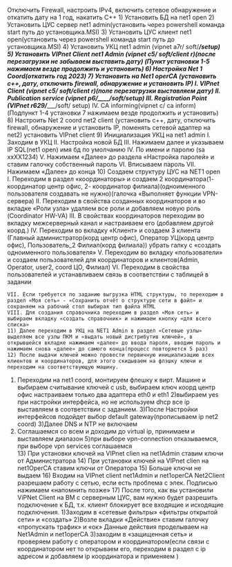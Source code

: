 Отключить Firewall, настроить IPv4, включить сетевое обнаружение и откатить дату на 1 год, накатить C++
    1) Установить БД на net1 open 
    2) Установить ЦУС сервер net1 admin(установить через powershell команда start путь до установщика.MSI)
    3) Установить ЦУС клиент net1 open(установить через powershell команда start путь до установщика.MSI)
    4) Установить УКЦ net1 admin  (vipnet a7r/ soft/_____/setup)
    5) Установить VIPnet Client net1 Admin (vipnet c5/ soft/client r)(после перезагрузки не забываем выставить дату)
(Пункт установки 1-5 нажимаем везде продолжить и установить)
    6) Настройка Net 1 Coord(откатить год 2023)
    7) Установить на Net1 operCA (установить с++, дату, отключить firewall, обнаружение и установить IP)
    I. VIPnet Client (vipnet c5/ soft/client r)(поле перезагрузки выставляем дату)
    II. Publication service (vipnet p6/____/soft/setup)
    III. Registration Point (VIPnet r629/________/soft/ setup)
    IV. CA informing(vipnet c/ ca inform)
(Подпункт 1-4 установки 7 нажимаем везде продолжить и установить)
    8) Настроить Net 2 coord net2 client (установить с++, дату, отключить firewall, обнаружение и установить IP, поменять сетевой адаптер на net2) установить VIPnet client 
    9) Инициализация УКЦ на net1 admin
    I. Заходим в УКЦ
    II. Настройка новой БД
    III. Нажимаем далее и указываем IP SQL(net1 open) имя бд по умолчанию
    IV. По имени и паролю (sa xxXX1234)
    V. Нажимаем «Далее» до раздела «Настройка паролей» и ставим галочку собственный пароль
    VI. Вписываем пароль 
    VII. Нажимаем «Далее» до конца 
    10) Создаем структуру ЦУС на NET1 open
    I. Переходим в раздел «координаторы» и создаем 2 координатора(1- координатор центр офис, 2- координатор филиала)(одноименного пользователя создавать не нужно)(галочка «Выполняет функции VPN-сервера)
    II. Переходим в свойства созданных координаторов и во вкладке «Роли узла» удаляем все роли и добавляем новую роль (Coordinator HW-VA)
    III. В свойствах координаторов переходим во вкладку межсерверный канал и настраиваем его (добавляем другой коорд.)
    IV. Переходим во вкладку «Клиент» и создаем 3 клиента (Главный администратор(корд центр офис), Оператор УЦ(корд центр офис), Пользователь_2 Филиал(корд филиала)) убрать галку с «создать одноименного пользователя»
    V. Переходим во вкладку «пользователи» и создаем пользователей для координаторов и клиентов(Admin, Operator, user2, coord ЦО, Филиал)
    VI. Переходим в свойства пользователей и устанавливаем связь в соответствии с таблицей в задании 

    VII. Если требуется по заданию выгрузка HTML структуры, то переходим в раздел «Моя сеть» - «Сохранить отчёт о структуре сети в файл» и сохраняем на рабочий стол выбирая тип файла HTML
    VIII. Для создания справочника переходим в раздел «Моя сеть» и выбираем вкладку «создать справочник» и нажимаем кнопку «для всего списка»
    11) Далее переходим в УКЦ на NET1 Admin в раздел «Сетевые узлы» выделяем все узлы ПКМ и «выдать новый дистрибутив ключей», в открывшейся вкладке нажимаем «далее» до ввода пароля, вводим пароль и нажимаем снова «далее» до самого конца(процесс повторяется 5 раз)
    12) После выдачи ключей можно провести первичную инициализацию всех клиентов и координаторов, для этого скидываем на флэшку ключи и переходим на соответствующую машину.
1) Переходим на net1 coord, монтируем флешку к вирт. Машине и выбираем считывание ключей с usb, выбираем ключ коорд центр офис
настраиваем только два адаптера eth0 и eth1
2)выбираем yes при настройки интерфейса, но не используем dhcp 
все ip выставляем в соответствии с заданием.
3)После Настройки интерфейсов подойдет выбор default gateway(прописываем ip net2 coord)
3)Далее DNS и NTP не включаем 
4) Соглашаемся со всем и доходим до virtual ip, принимаем и выставляем диапазон 
5)при выборе vpn-connection отказываемся, при выборе vpn services соглашаемся  
    13) При установки ключей на VIPnet clien на net1Admin ставим ключи от Администратора 
    14) При установки ключей на VIPnet clien на net1OperCA ставим ключи от Оператора 
    15) Больше ключи не выдаем 
    16) Входим на VIPnet client net1Admin и net1operCA Net2Client разрешаем работу с сетью, если есть проблема с элек. Подписью нажимаем «напомнить позже»
    17) После того, как вы установили ViPNet Client на ВМ с серверным ЦУС, вам нужно будет разрешить подключение к БД, т.к. клиент блокирует все входящие и исходящие подключения.
 1)Заходим в «сетевые фильтры» «фильтры открытой сети» и  «создать»
 2)Возле вкладки «Действие» ставим галочку «пропускать трафик» и «ок»
 Данные действия проделываем на Net1Admin и net1operCA
 3)заходим в «защищенная сеть» и проверяем работу с оператором и координатором(если связи с координатором нет то открываем его, переходим в раздел с ip адресом и добавляем ip координатора и применяем )
